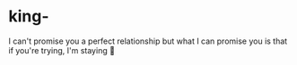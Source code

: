 # king-
I can't promise you a perfect relationship but what I can promise you is that if you're trying, I'm staying 💙
